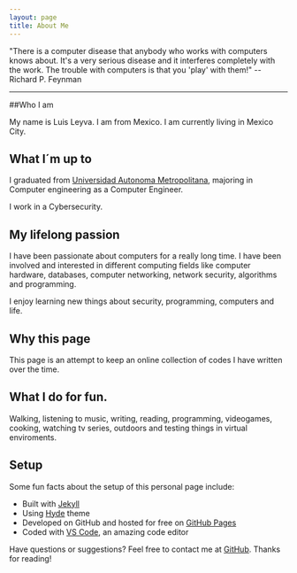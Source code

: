 ```yaml
---
layout: page
title: About Me
---
```


<p class="message">
  "There is a computer disease that anybody who works with computers knows about. It's a very serious disease and it interferes completely with the work. The trouble with computers is that you 'play' with them!" 
  -- Richard P. Feynman 
</p>

-----

##Who I am

My name is Luis Leyva. I am from Mexico. I am currently living in Mexico City. 

## What I´m up to 

I graduated from [Universidad Autonoma Metropolitana](http://www.azc.uam.mx/), majoring in Computer engineering as a Computer Engineer. 

I work in a Cybersecurity. 

## My lifelong passion 	

I have been passionate about computers for a really long time. I have been involved and interested in different computing fields like computer hardware, databases, computer networking, network security, algorithms and programming. 

I enjoy learning new things about security, programming, computers and life.

## Why this page

This page is an attempt to keep an online collection of codes I have written over the time.


## What I do for fun.

Walking, listening to music, writing, reading, programming, videogames, cooking, watching tv series, outdoors and testing things in virtual enviroments.

## Setup

Some fun facts about the setup of this personal page include:

* Built with [Jekyll](http://jekyllrb.com)
* Using [Hyde](http://hyde.getpoole.com) theme
* Developed on GitHub and hosted for free on [GitHub Pages](https://pages.github.com)
* Coded with [VS Code](https://code.visualstudio.com/), an amazing code editor

Have questions or suggestions? Feel free to contact me at [GitHub](https://github.com/ozos).
Thanks for reading!
